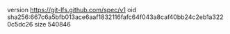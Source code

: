 version https://git-lfs.github.com/spec/v1
oid sha256:667c6a5bfb013ace6aaf1832116fafc64f043a8caf40bb24c2eb1a3220c5dc26
size 540846
